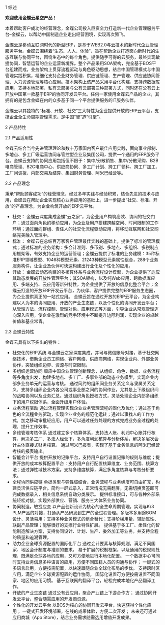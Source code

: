  1 综述 

**欢迎使用金蝶云星空产品！**

本着帮助客户成功的经营理念，金蝶公司投入巨资全力打造新一代企业管理服务平台–金蝶云，以帮助中国制造企业走出经营困境，实现再次腾飞。

金蝶云是移动互联网时代的新型ERP，是基于WEB2.0与云技术的新时代企业管理服务平台。金蝶云围绕着“生态、人人、体验”，旨在帮助企业打造面向新时代的生态互联与协同平台，围绕生态中的每个角色，提供随手可得的云服务，最终实现敏捷协同，智慧运营的企业运营新境界。整个产品采用SOA架构，完全基于BOS平台组建而成，业务架构上贯穿流程驱动与角色驱动思想，结合中国管理模式与中国管理实践积累，精细化支持企业财务管理、供应链管理、生产管理、供应链协同管理、人力资源管理等核心应用。技术架构上该产品采用平台化构建，支持跨数据库应用，支持本地部署、私有云部署与公有云部署三种部署方式，同时还在公有云上开放中国第一款基于ERP的协同开发云平台。任何一家使用金蝶云产品的企业，其拥有的是包含金蝶在内的众多基于同一个平台提供服务的IT服务伙伴。

金蝶云以其独特的“标准、开放、社交”三大特性为企业提供开放的ERP云平台，支撑企业全生命周期管理需求，是中国“智”造“引擎”。


 2 产品特性 


 2.1 产品适用性 

金蝶云结合当今先进管理理论和数十万家国内客户最佳应用实践，面向事业部制、多地点、多工厂等运营协同与管控型企业及集团公司，提供一个通用的ERP服务平台。金蝶云支持的协同应用包括但不限于：集中/分散销售、集中/分散采购、B2B电商管理、B2C电商中心、供应商协同、多工厂计划、跨工厂领料、跨工厂加工、工厂间调拨、内部交易及结算、集团财务管理、阿米巴经营等。

 2.2 产品理念 

秉承“帮助顾客成功”的经营理念，经过多年实践与经验积累，结合先进的技术与应用，金蝶云在帮助企业实现核心业务应用的基础上，进一步提出“社交、标准、开放”的产品理念，为企业构筑开放的ERP云平台。
  * 社交：
金蝶云深度集成金蝶“云之家”，为企业用户构筑高效、协同的社交门户；通过面向角色的移动应用，为企业及用户搭建跨越空间、时间限制的工作环境；通过面向群组、责任人的社交化流程驱动应用，将移动互联网和社交网络完美融入管理中。
  * 标准：
金蝶云在总结百万家客户管理最佳实践的基础上，提供了标准的管理模式；通过标准的业务架构：多会计准则、多币别、多地点、多组织、多税制应用框架等，有效支持企业的运营管理；金蝶云提供了标准的业务建模：35种标准ERP领域模型、1046种模型元素、21243种模型元素属性组合，288个业务服务构件，让企业及伙伴可快速构建出行业化及个性化的应用。
  * 开放：
金蝶云动态构建的多核算体系与业务流程设计模型，为企业提供了适应其动态发展的开放性管理平台；其SOA架构，以及纯Web应用、跨数据库应用、多端支持、云应用等新兴特性，为企业提供了开放的信息化整合平台；金蝶云打造的开放ERP开发云平台，为伙伴、客户提供完整的ERP服务生态圈，为企业提供真正的一站式应用。
金蝶云旨在通过开放的ERP云平台，为企业构建以人为本的协同应用、开放的产业生态链，以及个性化的协同开发云平台；从管理方法、流程控制、管理对象、应用模式等方面，引导企业从常规管理迈向深入应用，使企业在激烈的竞争环境中不断提升边际利润，实现企业的卓越价值和基业常青。

 2.3 金蝶云特性 

金蝶云具有以下突出的特性：

  * 社交化的ERP系统
与金蝶云之家深度集成，并可与微信账号对接，基于社交网络技术，借助企业员工网络、客户网络、供应商网络，实现企业内、外部业务协作，突破组织边界、资源与时空限制。
  * 多组织运营协同
顺应中国企业管理创新理念，从组织、角色、数据、业务流程等多角度出发，构建多地点、多工厂、多事业部的动态业务模型，实现企业内部多业务单元的运营与考核。
通过简约的组织间业务关系定义与隶属关系定义，支持多组织企业内各公司或事业部之间的协同作业，尤其是上下级组织间的战略协同以及业务汇总。通过组织角色授权方式，灵活处理企业内部多组织下的用户权限体系，全面升级用户体验。
  * 业务流程驱动
通过流程管理实现企业业务管理流程的固化及优化；通过基于角色的全流程业务驱动，实现企业业务的规范化运转；通过以事找人的工作方式，加之移动审批轻应用，用户可以通过任务处理的方式完成业务全过程的处理，提升工作效率。
  * 多维管理考核体系
通过建立多个核算体系，支持法人账、利润中心账并行核算，解决多工厂、多法人经营下，多角度利润核算与分析体系，解决多层次会计主体直接式财务核算。
通过阿米巴报表，实现了基于业务信息的阿米巴经营考核的报表输出。
  * 智能会计平台
提供开放的记账平台，支持用户自行设置记账的规则与维度；提供开放的成本核算配置平台：支持用户自行配置核算维度、业务范围、核算方法；通过弹性域技术方案，支持多维度核算，满足多角度核算与考核分析要求。
  * 全程协同供应链
单据类型与弹性域结合，业务流程与业务纬度可自由扩充，构建灵活供应链平台。简约一屏式录入，正常情况无需翻屏，无需切换页签即可完成数据录入，相关信息系统自动分类展示。
提供标准接口，可与各种外部系统轻松对接，实现外部供应、营销、服务三大体系业务协同。
  * 协同制造，敏捷应变
以产品创新设计为核心的全生命周期管理。实现与K/3 PLM产品的对接，打通从产品研发到生产的全过程管理。多版本多用途BOM设计、灵活易用；支持多种业务模式的组合替代；支持阶梯用量、辅助属性、联副产品管理；能够很好的支撑行业特性扩展。
提供基于多工厂、柔性化的智能制造解决方案，支持协同设计、计划、生产、委外加工等业务，并支持全程的质量和追溯管理。
  * 助力企业全球资源配置的国际化平台
通过会计要素与核算规则，满足不同国家、地区会计制度与准则的要求。
易于扩展的税制框架，以及通用的税规则处理，既满足全球各地的应用，又可方便地进行本地化配置。
一个数据中心可同时支持业务信息多种语言的应用，方便不同国籍人员的沟通与协作； 一键式的多语言启用，方便按需配置，以快速跟随企业全球化布局的步伐。
支持跨时区应用，满足企业全球资源配置的运作协同。
国际化设置可方便按需设置不同国家、地区的应用习惯。
基于互联网的翻译平台，轻松完成本地化产品翻译工作。
  * 开放的产业生态链
通过公有云应用，聚合产业链上下游合作方；
通过协同开发云平台，整合随需应用的开发商资源。
  * 个性化的开发云平台
以BOS为核心的协同开发云平台，快速获得个性化应用；
一键式开发环境部署，在线的成果体验，方便二次开发；
未来还可通过应用商城（App Store），结合业务需求随需选用增值开发成果。
